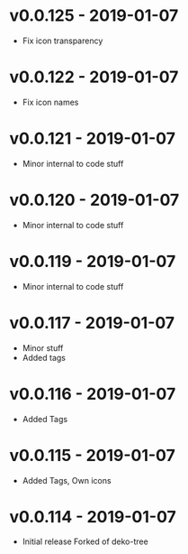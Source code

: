 # v0.0.125 - 2019-01-07
- Fix icon transparency

# v0.0.122 - 2019-01-07
- Fix icon names

# v0.0.121 - 2019-01-07
- Minor internal to code stuff

# v0.0.120 - 2019-01-07
- Minor internal to code stuff

# v0.0.119 - 2019-01-07
- Minor internal to code stuff

# v0.0.117 - 2019-01-07
- Minor stuff
- Added tags

# v0.0.116 - 2019-01-07
- Added Tags


# v0.0.115 - 2019-01-07
- Added Tags, Own icons

# v0.0.114 - 2019-01-07
- Initial release Forked of deko-tree
